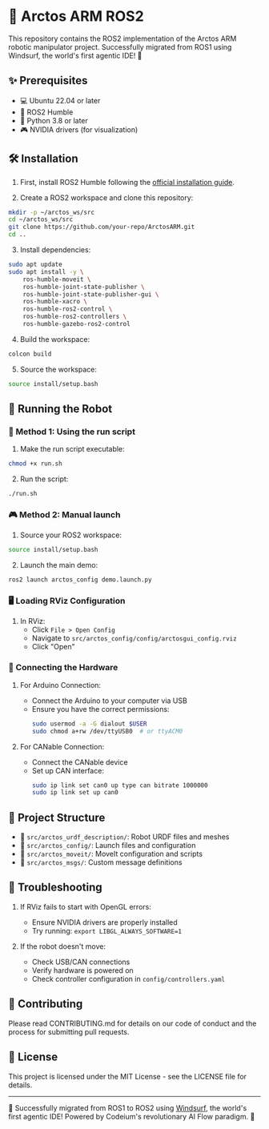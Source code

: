 # 🤖 Arctos ARM ROS2

This repository contains the ROS2 implementation of the Arctos ARM robotic manipulator project. Successfully migrated from ROS1 using Windsurf, the world's first agentic IDE! 🚀

## ✨ Prerequisites

- 💻 Ubuntu 22.04 or later
- 🌟 ROS2 Humble
- 🐍 Python 3.8 or later
- 🎮 NVIDIA drivers (for visualization)

## 🛠️ Installation

1. First, install ROS2 Humble following the [official installation guide](https://docs.ros.org/en/humble/Installation/Ubuntu-Install-Debians.html).

2. Create a ROS2 workspace and clone this repository:
```bash
mkdir -p ~/arctos_ws/src
cd ~/arctos_ws/src
git clone https://github.com/your-repo/ArctosARM.git
cd ..
```

3. Install dependencies:
```bash
sudo apt update
sudo apt install -y \
    ros-humble-moveit \
    ros-humble-joint-state-publisher \
    ros-humble-joint-state-publisher-gui \
    ros-humble-xacro \
    ros-humble-ros2-control \
    ros-humble-ros2-controllers \
    ros-humble-gazebo-ros2-control
```

4. Build the workspace:
```bash
colcon build
```

5. Source the workspace:
```bash
source install/setup.bash
```

## 🚀 Running the Robot

### 🎯 Method 1: Using the run script

1. Make the run script executable:
```bash
chmod +x run.sh
```

2. Run the script:
```bash
./run.sh
```

### 🎮 Method 2: Manual launch

1. Source your ROS2 workspace:
```bash
source install/setup.bash
```

2. Launch the main demo:
```bash
ros2 launch arctos_config demo.launch.py
```

### 🖥️ Loading RViz Configuration

1. In RViz:
   - Click `File > Open Config`
   - Navigate to `src/arctos_config/config/arctosgui_config.rviz`
   - Click "Open"

### 🔌 Connecting the Hardware

1. For Arduino Connection:
   - Connect the Arduino to your computer via USB
   - Ensure you have the correct permissions:
     ```bash
     sudo usermod -a -G dialout $USER
     sudo chmod a+rw /dev/ttyUSB0  # or ttyACM0
     ```

2. For CANable Connection:
   - Connect the CANable device
   - Set up CAN interface:
     ```bash
     sudo ip link set can0 up type can bitrate 1000000
     sudo ip link set up can0
     ```

## 📁 Project Structure

- 📂 `src/arctos_urdf_description/`: Robot URDF files and meshes
- 📂 `src/arctos_config/`: Launch files and configuration
- 📂 `src/arctos_moveit/`: MoveIt configuration and scripts
- 📂 `src/arctos_msgs/`: Custom message definitions

## 🔧 Troubleshooting

1. If RViz fails to start with OpenGL errors:
   - Ensure NVIDIA drivers are properly installed
   - Try running: `export LIBGL_ALWAYS_SOFTWARE=1`

2. If the robot doesn't move:
   - Check USB/CAN connections
   - Verify hardware is powered on
   - Check controller configuration in `config/controllers.yaml`

## 🤝 Contributing

Please read CONTRIBUTING.md for details on our code of conduct and the process for submitting pull requests.

## 📄 License

This project is licensed under the MIT License - see the LICENSE file for details.

---
🔄 Successfully migrated from ROS1 to ROS2 using [Windsurf](https://www.codeium.com/windsurf), the world's first agentic IDE! 
Powered by Codeium's revolutionary AI Flow paradigm. 🎉
